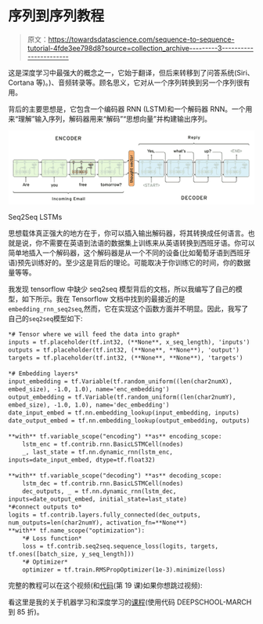 # 序列到序列教程

> 原文：<https://towardsdatascience.com/sequence-to-sequence-tutorial-4fde3ee798d8?source=collection_archive---------3----------------------->

这是深度学习中最强大的概念之一，它始于翻译，但后来转移到了问答系统(Siri、Cortana 等)。)、音频转录等。顾名思义，它对从一个序列转换到另一个序列很有用。

背后的主要思想是，它包含一个编码器 RNN (LSTM)和一个解码器 RNN。一个用来“理解”输入序列，解码器用来“解码”“思想向量”并构建输出序列。

![](img/e3f96fe4173c9fb9e4a5254fd7b43ed6.png)

Seq2Seq LSTMs

思想载体真正强大的地方在于，你可以插入输出解码器，将其转换成任何语言。也就是说，你不需要在英语到法语的数据集上训练来从英语转换到西班牙语。你可以简单地插入一个解码器，这个解码器是从一个不同的设备(比如葡萄牙语到西班牙语)预先训练好的。至少这是背后的理论。可能取决于你训练它的时间，你的数据量等等。

我发现 tensorflow 中缺少 seq2seq 模型背后的文档，所以我编写了自己的模型，如下所示。我在 Tensorflow 文档中找到的最接近的是`embedding_rnn_seq2seq`,然而，它在实现这个函数方面并不明显。因此，我写了自己的`seq2seq`模型如下:

```
*# Tensor where we will feed the data into graph*
inputs = tf.placeholder(tf.int32, (**None**, x_seq_length), 'inputs')
outputs = tf.placeholder(tf.int32, (**None**, **None**), 'output')
targets = tf.placeholder(tf.int32, (**None**, **None**), 'targets')

*# Embedding layers*
input_embedding = tf.Variable(tf.random_uniform((len(char2numX), embed_size), -1.0, 1.0), name='enc_embedding')
output_embedding = tf.Variable(tf.random_uniform((len(char2numY), embed_size), -1.0, 1.0), name='dec_embedding')
date_input_embed = tf.nn.embedding_lookup(input_embedding, inputs)
date_output_embed = tf.nn.embedding_lookup(output_embedding, outputs)

**with** tf.variable_scope("encoding") **as** encoding_scope:
    lstm_enc = tf.contrib.rnn.BasicLSTMCell(nodes)
    _, last_state = tf.nn.dynamic_rnn(lstm_enc, inputs=date_input_embed, dtype=tf.float32)

**with** tf.variable_scope("decoding") **as** decoding_scope:
    lstm_dec = tf.contrib.rnn.BasicLSTMCell(nodes)
    dec_outputs, _ = tf.nn.dynamic_rnn(lstm_dec, inputs=date_output_embed, initial_state=last_state)
*#connect outputs to* 
logits = tf.contrib.layers.fully_connected(dec_outputs, num_outputs=len(char2numY), activation_fn=**None**) 
**with** tf.name_scope("optimization"):
    *# Loss function*
    loss = tf.contrib.seq2seq.sequence_loss(logits, targets, tf.ones([batch_size, y_seq_length]))
    *# Optimizer*
    optimizer = tf.train.RMSPropOptimizer(1e-3).minimize(loss)
```

完整的教程可以在这个视频(和[代码](https://github.com/sachinruk/deepschool.io/tree/master/DL-Keras_Tensorflow)(第 19 课)如果你想跳过视频):

看这里是我的关于机器学习和深度学习的[课程](https://www.udemy.com/course/machine-learning-and-data-science-2021/?referralCode=E79228C7436D74315787)(使用代码 DEEPSCHOOL-MARCH 到 85 折)。